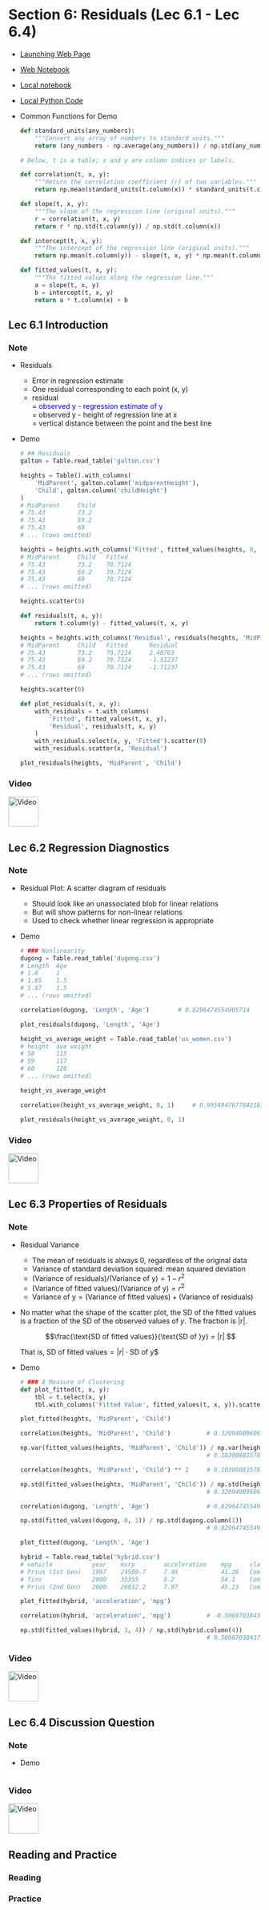 # Section 6: Residuals (Lec 6.1 - Lec 6.4)

+ [Launching Web Page](https://courses.edx.org/courses/course-v1:BerkeleyX+Data8.3x+2T2018/courseware/9e3318ad6da44461990e1d4e3a64986f/6f26c6f9a58842ab81654f2c01994558/1?activate_block_id=block-v1%3ABerkeleyX%2BData8.3x%2B2T2018%2Btype%40vertical%2Bblock%40c8a5435d8a5d45f39b0a327e1d239d50)
+ [Web Notebook](https://hub.data8x.berkeley.edu/user/37b80bfacc52ea5dfdad124579807188/notebooks/materials-x18/lec/x18/3/lec6.ipynb#)
+ [Local notebook](./notebook/lec6.ipynb)
+ [Local Python Code](./notebook/lec6.py)

+ Common Functions for Demo
    ```python
    def standard_units(any_numbers):
        """Convert any array of numbers to standard units."""
        return (any_numbers - np.average(any_numbers)) / np.std(any_numbers)

    # Below, t is a table; x and y are column indices or labels.

    def correlation(t, x, y):
        """Return the correlation coefficient (r) of two variables."""
        return np.mean(standard_units(t.column(x)) * standard_units(t.column(y)))

    def slope(t, x, y):
        """The slope of the regression line (original units)."""
        r = correlation(t, x, y)
        return r * np.std(t.column(y)) / np.std(t.column(x))

    def intercept(t, x, y):
        """The intercept of the regression line (original units)."""
        return np.mean(t.column(y)) - slope(t, x, y) * np.mean(t.column(x))

    def fitted_values(t, x, y):
        """The fitted values along the regression line."""
        a = slope(t, x, y)
        b = intercept(t, x, y)
        return a * t.column(x) + b
    ```

## Lec 6.1 Introduction

### Note

+ Residuals
    + Error in regression estimate
    + One residual corresponding to each point (x, y)
    + residual <br/>
        = <span style="color:blue" b> observed y - regression estimate of y </span><br/>
        = observed y - height of regression line at x <br/>
        = vertical distance between the point and the best line

+ Demo
    ```python
    # ## Residuals
    galton = Table.read_table('galton.csv')

    heights = Table().with_columns(
        'MidParent', galton.column('midparentHeight'),
        'Child', galton.column('childHeight')
    )
    # MidParent     Child
    # 75.43         73.2
    # 75.43         69.2
    # 75.43         69
    # ... (rows omitted)

    heights = heights.with_columns('Fitted', fitted_values(heights, 0, 1))
    # MidParent     Child   Fitted
    # 75.43         73.2    70.7124
    # 75.43         69.2    70.7124
    # 75.43         69      70.7124
    # ... (rows omitted)

    heights.scatter(0)

    def residuals(t, x, y):
        return t.column(y) - fitted_values(t, x, y)

    heights = heights.with_columns('Residual', residuals(heights, 'MidParent', 'Child'))
    # MidParent     Child   Fitted      Residual
    # 75.43         73.2    70.7124     2.48763
    # 75.43         69.2    70.7124     -1.51237
    # 75.43         69      70.7124     -1.71237
    # ... (rows omitted)

    heights.scatter(0)

    def plot_residuals(t, x, y):
        with_residuals = t.with_columns(
            'Fitted', fitted_values(t, x, y),
            'Residual', residuals(t, x, y)
        )
        with_residuals.select(x, y, 'Fitted').scatter(0)
        with_residuals.scatter(x, 'Residual')

    plot_residuals(heights, 'MidParent', 'Child')
    ```

### Video

<a href="https://edx-video.net/BERD83FD2018-V002100_DTH.mp4" alt="Lec 6.1 Introduction" target="_blank">
    <img src="http://files.softicons.com/download/system-icons/windows-8-metro-invert-icons-by-dakirby309/png/64x64/Folders%20&%20OS/My%20Videos.png" alt="Video" width="60px"> 
</a>


## Lec 6.2 Regression Diagnostics

### Note

+ Residual Plot: A scatter diagram of residuals
    + Should look like an unassociated blob for linear relations
    + But will show patterns for non-linear relations
    + Used to check whether linear regression is appropriate

+ Demo
    ```python
    # ### Nonlinearity
    dugong = Table.read_table('dugong.csv')
    # Length  Age
    # 1.8     1
    # 1.85    1.5
    # 1.87    1.5
    # ... (rows omitted)

    correlation(dugong, 'Length', 'Age')        # 0.8296474554905714

    plot_residuals(dugong, 'Length', 'Age')

    height_vs_average_weight = Table.read_table('us_women.csv')
    # height  ave weight
    # 58      115
    # 59      117
    # 60      120
    # ... (rows omitted)

    height_vs_average_weight

    correlation(height_vs_average_weight, 0, 1)     # 0.9954947677842161

    plot_residuals(height_vs_average_weight, 0, 1)
    ```

### Video 

<a href="https://edx-video.net/BERD83FD2018-V002200_DTH.mp4" alt="Lec 6.2 Regression Diagnostics" target="_blank">
    <img src="http://files.softicons.com/download/system-icons/windows-8-metro-invert-icons-by-dakirby309/png/64x64/Folders%20&%20OS/My%20Videos.png" alt="Video" width="60px"> 
</a>


## Lec 6.3 Properties of Residuals

### Note

+ Residual Variance
    + The mean of residuals is always $0$, regardless of the original data
    + Variance of standard deviation squared: mean squared deviation
    + $(\text{Variance of residuals}) / (\text{Variance of y}) = 1 - r^2$
    + $(\text{Variance of fitted values}) / (\text{Variance of y}) = r^2$
    + $\text{Variance of y} = (\text{Variance of fitted values}) + (\text{Variance of residuals})$

+ No matter what the shape of the scatter plot, the SD of the fitted values is a fraction of the SD of the observed values of $y$. The fraction is |r|.

    $$\frac{\text{SD of fitted values}}{\text{SD of }y} = |r| $$ 

    That is, $\text{SD of fitted values} = |r| \cdot \text{SD of }y$$

+ Demo
    ```python
    # ### A Measure of Clustering
    def plot_fitted(t, x, y):
        tbl = t.select(x, y)
        tbl.with_columns('Fitted Value', fitted_values(t, x, y)).scatter(0)

    plot_fitted(heights, 'MidParent', 'Child')

    correlation(heights, 'MidParent', 'Child')          # 0.3209498960639592

    np.var(fitted_values(heights, 'MidParent', 'Child')) / np.var(heights.column('Child'))
                                                        # 0.10300883578346642

    correlation(heights, 'MidParent', 'Child') ** 2     # 0.10300883578346624

    np.std(fitted_values(heights, 'MidParent', 'Child')) / np.std(heights.column('Child'))
                                                        # 0.32094989606395957

    correlation(dugong, 'Length', 'Age')                # 0.8296474554905714

    np.std(fitted_values(dugong, 0, 1)) / np.std(dugong.column(1))
                                                        # 0.8296474554905713

    plot_fitted(dugong, 'Length', 'Age')

    hybrid = Table.read_table('hybrid.csv')
    # vehicle           year    msrp        acceleration    mpg     class
    # Prius (1st Gen)   1997    24509.7     7.46            41.26   Compact
    # Tino              2000    35355       8.2             54.1    Compact
    # Prius (2nd Gen)   2000    26832.2     7.97            45.23   Compact

    plot_fitted(hybrid, 'acceleration', 'mpg')

    correlation(hybrid, 'acceleration', 'mpg')          # -0.5060703843771186

    np.std(fitted_values(hybrid, 3, 4)) / np.std(hybrid.column(4))
                                                        # 0.5060703843771186

    ```

### Video 

<a href="https://edx-video.net/BERD83FD2018-V002300_DTH.mp4" alt="Lec 6.3 Properties of Residuals" target="_blank">
    <img src="http://files.softicons.com/download/system-icons/windows-8-metro-invert-icons-by-dakirby309/png/64x64/Folders%20&%20OS/My%20Videos.png" alt="Video" width="60px"> 
</a>


## Lec 6.4 Discussion Question

### Note


+ Demo
    ```python

    ```

### Video 

<a href="https://edx-video.net/BERD83FD2018-V002000_DTH.mp4" alt="Lec 6.4 Discussion Question" target="_blank">
    <img src="http://files.softicons.com/download/system-icons/windows-8-metro-invert-icons-by-dakirby309/png/64x64/Folders%20&%20OS/My%20Videos.png" alt="Video" width="60px"> 
</a>


## Reading and Practice

### Reading



### Practice

